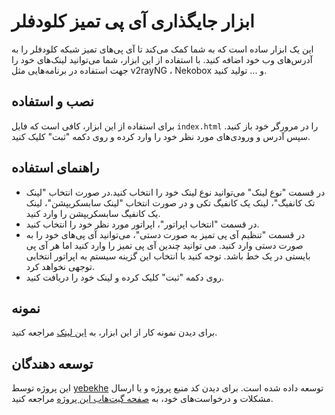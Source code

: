 # ابزار جایگذاری آی پی تمیز کلودفلر

این یک ابزار ساده است که به شما کمک می‌کند تا آی پی‌های تمیز شبکه کلودفلر را به آدرس‌های وب خود اضافه کنید. با استفاده از این ابزار، شما می‌توانید لینک‌های خود را جهت استفاده در برنامه‌هایی مثل v2rayNG ، Nekobox و ... تولید کنید.

## نصب و استفاده

برای استفاده از این ابزار، کافی است که فایل `index.html` را در مرورگر خود باز کنید. سپس آدرس و ورودی‌های مورد نظر خود را وارد کرده و روی دکمه "ثبت" کلیک کنید.

## راهنمای استفاده

- در قسمت "نوع لینک" می‌توانید نوع لینک خود را انتخاب کنید.در صورت انتخاب "لینک تک کانفیگ"، لینک یک کانفیگ تکی و در صورت انتخاب "لینک سابسکریپشن"، لینک یک کانفیگ سابسکریپشن را وارد کنید.
- در قسمت "انتخاب اپراتور"، اپراتور مورد نظر خود را انتخاب کنید.
- در قسمت "تنظیم آی پی تمیز به صورت دستی"، می‌توانید آی پی‌های خود را به صورت دستی وارد کنید. می توانید چندین آی پی تمیز را وارد کنید اما هر آی پی بایستی در یک خط باشد. توجه کنید با انتخاب این گزینه سیستم به اپراتور انتخابی توجهی نخواهد کرد.
- روی دکمه "ثبت" کلیک کرده و لینک خود را دریافت کنید.

## نمونه

برای دیدن نمونه کار از این ابزار، به [این لینک](https://yebekhe.github.io/cf-ip-injector/) مراجعه کنید.

## توسعه دهندگان

این پروژه توسط [yebekhe](https://github.com/yebekhe) توسعه داده شده است. برای دیدن کد منبع پروژه و یا ارسال مشکلات و درخواست‌های خود، به [صفحه گیت‌هاب این پروژه](https://github.com/yebekhe/cf-ip-injector) مراجعه کنید.
